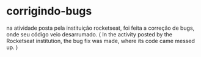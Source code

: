 # corrigindo-bugs
na atividade posta pela instituição rocketseat, foi feita a correção de bugs, onde seu código veio desarrumado. ( In the activity posted by the Rocketseat institution, the bug fix was made, where its code came messed up. )
